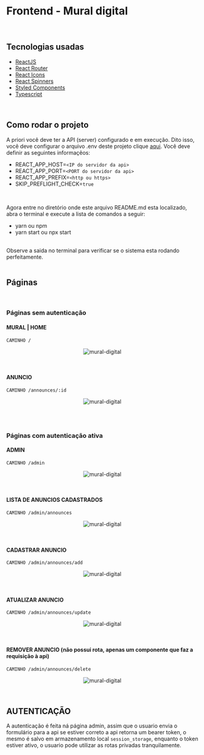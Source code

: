 <br />
<h1> Frontend - Mural digital </h1>
<br />

## Tecnologias usadas

- [ReactJS](https://pt-br.reactjs.org/)
- [React Router](https://reactrouter.com/)
- [React Icons](https://react-icons.github.io/react-icons/)
- [React Spinners](https://www.davidhu.io/react-spinners/)
- [Styled Components](https://styled-components.com/)
- [Typescript](https://www.typescriptlang.org/)
  
<br />

## Como rodar o projeto

A priori você deve ter a API (server) configurado e em execução. Dito isso, você deve configurar o arquivo 
.env deste projeto clique [aqui](./.env). Você deve definir as seguintes informaçẽos: 

- REACT_APP_HOST=`<IP do servidor da api>`
- REACT_APP_PORT=`<PORT do servidor da api>`
- REACT_APP_PREFIX=`<http ou https>`
- SKIP_PREFLIGHT_CHECK=`true`
<br />

Agora entre no diretório onde este arquivo README.md esta localizado, abra o terminal e execute 
a lista de comandos a seguir:

- yarn ou npm
- yarn start ou npx start

<br />
Observe a saida no terminal para verificar se o sistema esta rodando perfeitamente.

<br />
<br />

## Páginas
<br />

### Páginas sem autenticação

#### MURAL | HOME

`CAMINHO /`

<p align="center">
  <img alt="mural-digital" src=".github/home.png" />
</p>
<br />

#### ANUNCIO

`CAMINHO /announces/:id`

<p align="center">
  <img alt="mural-digital" src=".github/anuncio.png" />
</p>
<br />
<br />

### Páginas com autenticação ativa

#### ADMIN

`CAMINHO /admin`

<p align="center">
  <img alt="mural-digital" src=".github/login-admin.png" />
</p>
<br />

#### LISTA DE ANUNCIOS CADASTRADOS

`CAMINHO /admin/announces`
<p align="center">
  <img alt="mural-digital" src=".github/lista-de-anuncios.png" />
</p>
<br />

#### CADASTRAR ANUNCIO

`CAMINHO /admin/announces/add`
<p align="center">
  <img alt="mural-digital" src=".github/cadastro.png" />
</p>
<br />

#### ATUALIZAR ANUNCIO

`CAMINHO /admin/announces/update`
<p align="center">
  <img alt="mural-digital" src=".github/cadastro.png" />
</p>
<br />

#### REMOVER ANUNCIO (não possui rota, apenas um componente que faz a requisição à api)

`CAMINHO /admin/announces/delete`
<p align="center">
  <img alt="mural-digital" src=".github/deletar.png" />
</p>
<br />

## AUTENTICAÇÃO

A autenticação é feita ná página admin, assim que o usuario envia o formulário para a api
se estiver correto a api retorna um bearer token, o mesmo é salvo em armazenamento local
`session_storage`, enquanto o token estiver ativo, o usuario pode utilizar as rotas privadas
tranquilamente.
<br />
<br />

